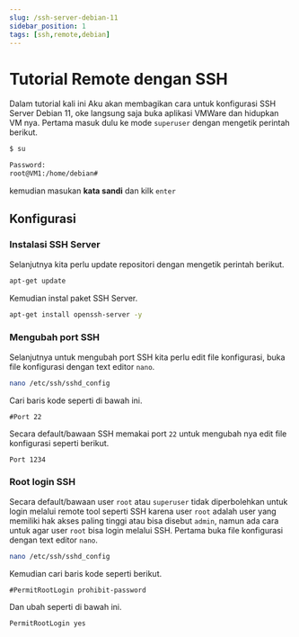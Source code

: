 ```yaml
---
slug: /ssh-server-debian-11
sidebar_position: 1
tags: [ssh,remote,debian]
---
```


# Tutorial Remote dengan SSH

Dalam tutorial kali ini Aku akan membagikan cara untuk konfigurasi SSH Server Debian 11, oke langsung saja buka aplikasi VMWare dan hidupkan VM nya.
Pertama masuk dulu ke mode `superuser` dengan mengetik perintah berikut.

```bash
$ su

Password:
root@VM1:/home/debian#
```
kemudian masukan **kata sandi** dan kilk `enter`
## Konfigurasi
### Instalasi SSH Server

Selanjutnya kita perlu update repositori dengan mengetik perintah berikut.
```bash
apt-get update
```
Kemudian instal paket SSH Server.
```bash
apt-get install openssh-server -y
```
### Mengubah port SSH
Selanjutnya untuk mengubah port SSH kita perlu edit file konfigurasi, buka file konfigurasi dengan text editor `nano`.
```bash
nano /etc/ssh/sshd_config
```
Cari baris kode seperti di bawah ini.
```plain title="/etc/ssh/sshd_config"
#Port 22
```
Secara default/bawaan SSH memakai port `22` untuk mengubah nya edit file konfigurasi seperti berikut.
```plain title="/etc/ssh/sshd_config"
Port 1234
```
### Root login SSH
Secara default/bawaan user `root` atau `superuser` tidak diperbolehkan untuk login melalui remote tool seperti SSH 
karena user `root` adalah user yang memiliki hak akses paling tinggi atau bisa disebut `admin`, namun ada cara untuk agar user `root` bisa login melalui SSH. Pertama buka file konfigurasi dengan text editor `nano`.
```bash
nano /etc/ssh/sshd_config
```
Kemudian cari baris kode seperti berikut.
```plain title="/etc/ssh/sshd_config"
#PermitRootLogin prohibit-password
```
Dan ubah seperti di bawah ini.
```plain title="/etc/ssh/sshd_config"
PermitRootLogin yes
```